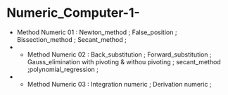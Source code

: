 # Numeric_Computer-1-
- Method Numeric 01 : Newton_method ; False_position ; Bissection_method ;  Secant_method ;
- - Method Numeric 02 : Back_substitution ; Forward_substitution ; Gauss_elimination with pivoting & withou pivoting ;  secant_method ;polynomial_regression ;
- - Method Numeric 03 : Integration numeric ; Derivation numeric ;

